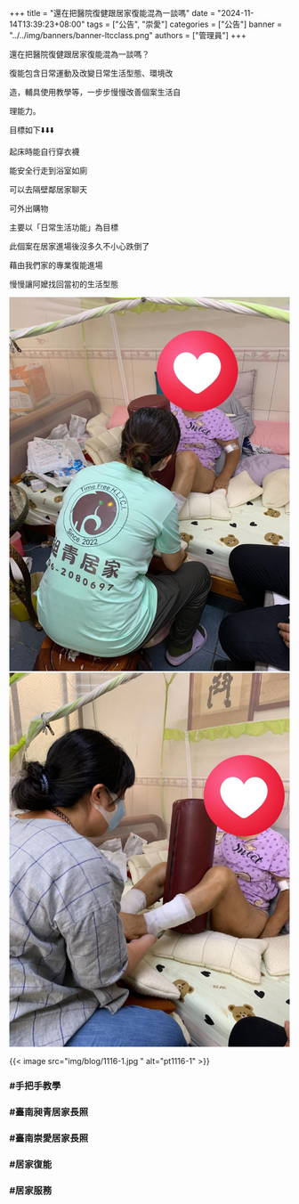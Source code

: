 +++
title = "還在把醫院復健跟居家復能混為一談嗎"
date = "2024-11-14T13:39:23+08:00"
tags = ["公告", "崇愛"]
categories = ["公告"]
banner = "../../img/banners/banner-ltcclass.png"
authors = ["管理員"]
+++

還在把醫院復健跟居家復能混為一談嗎？

復能包含日常運動及改變日常生活型態、環境改

造，輔具使用教學等，一步步慢慢改善個案生活自

理能力。

目標如下⬇️⬇️⬇️

起床時能自行穿衣襪

能安全行走到浴室如廁

可以去隔壁鄰居家聊天

可外出購物

主要以「日常生活功能」為目標

此個案在居家進場後沒多久不小心跌倒了

藉由我們家的專業復能進場

慢慢讓阿嬤找回當初的生活型態

![1116-1](../../img/blog/1116-1.jpg "1116-1")
![1116-2](../../img/blog/1116-2.jpg "1116-2")

{{< image src="img/blog/1116-1.jpg " alt="pt1116-1" >}}

### #手把手教學
### #臺南昶青居家長照
### #臺南崇愛居家長照
### #居家復能
### #居家服務

